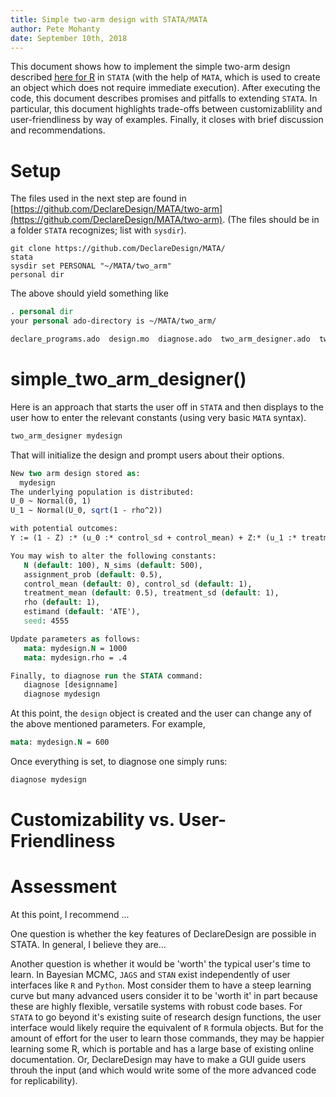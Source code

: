 ```yaml
---
title: Simple two-arm design with STATA/MATA
author: Pete Mohanty
date: September 10th, 2018
---
```


This document shows how to implement the simple two-arm design described [here for R](https://declaredesign.org/library/articles/simple_two_arm.html) in `STATA` (with the help of `MATA`, which is used to create an object which does not require immediate execution). After executing the code, this document describes promises and pitfalls to extending `STATA`. In particular, this document highlights trade-offs between customizablility and user-friendliness by way of examples. Finally, it closes with brief discussion and recommendations. 

# Setup

The files used in the next step are found in [https://github.com/DeclareDesign/MATA/two-arm](https://github.com/DeclareDesign/MATA/two-arm). 
(The files should be in a folder `STATA` recognizes; list with `sysdir`).

```
git clone https://github.com/DeclareDesign/MATA/
stata
sysdir set PERSONAL "~/MATA/two_arm"
personal dir
```
The above should yield something like
```STATA
. personal dir
your personal ado-directory is ~/MATA/two_arm/

declare_programs.ado  design.mo  diagnose.ado  two_arm_designer.ado  two_arm.md
```


# simple_two_arm_designer() 

Here is an approach that starts the user off in `STATA` and then displays to the user how to enter the relevant constants (using very basic `MATA` syntax). 

```STATA
two_arm_designer mydesign
```
That will initialize the design and prompt users about their options.
```STATA
New two arm design stored as:
  mydesign
The underlying population is distributed:
U_0 ~ Normal(0, 1)
U_1 ~ Normal(U_0, sqrt(1 - rho^2))

with potential outcomes:
Y := (1 - Z) :* (u_0 :* control_sd + control_mean) + Z:* (u_1 :* treatment_sd + treatment_mean))

You may wish to alter the following constants:
   N (default: 100), N_sims (default: 500),
   assignment_prob (default: 0.5),
   control_mean (default: 0), control_sd (default: 1),
   treatment_mean (default: 0.5), treatment_sd (default: 1),
   rho (default: 1),
   estimand (default: 'ATE'),
   seed: 4555

Update parameters as follows:
   mata: mydesign.N = 1000
   mata: mydesign.rho = .4

Finally, to diagnose run the STATA command:
   diagnose [designname]
   diagnose mydesign
```
At this point, the `design` object is created and the user can change any of the above mentioned parameters. For example,
```STATA
mata: mydesign.N = 600
```
Once everything is set, to diagnose one simply runs:

```STATA
diagnose mydesign
```


# Customizability vs. User-Friendliness

# Assessment

At this point, I recommend ... 

One question is whether the key features of DeclareDesign are possible in STATA. In general, I believe they are... 

Another question is whether it would be 'worth' the typical user's time to learn. In Bayesian MCMC, `JAGS` and `STAN` exist independently of user interfaces like `R` and `Python`. Most consider them to have a steep learning curve but many advanced users consider it to be 'worth it' in part because these are highly flexible, versatile systems with robust code bases. For `STATA` to go beyond it's existing suite of research design functions, the user interface would likely require the equivalent of `R` formula objects. But for the amount of effort for the user to learn those commands, they may be happier learning some R, which is portable and has a large base of existing online documentation. Or, DeclareDesign may have to make a GUI guide users throuh the input (and which would write some of the more advanced code for replicability).